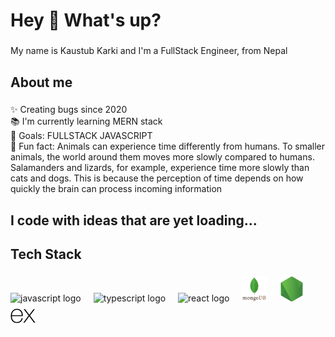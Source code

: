 <h1 align="left">Hey 👋 What's up?</h1>

###

<p align="left">My name is Kaustub Karki and I'm a FullStack Engineer, from Nepal</p>

###

<h2 align="left">About me</h2>

###

<p align="left">✨ Creating bugs since 2020<br>📚 I'm currently learning MERN stack<br>🎯 Goals: FULLSTACK JAVASCRIPT<br>🎲 Fun fact: Animals can experience time differently from humans. To smaller animals, the world around them moves more slowly compared to humans. Salamanders and lizards, for example, experience time more slowly than cats and dogs. This is because the perception of time depends on how quickly the brain can process incoming information </p>

###

<h2 align="left">I code with ideas that are yet loading...</h2>

<h2>Tech Stack</h2>

###

<div align="left">
  <img src="https://cdn.jsdelivr.net/gh/devicons/devicon/icons/javascript/javascript-original.svg" height="40" alt="javascript logo"  />
  <img width="12" />
  <img src="https://cdn.jsdelivr.net/gh/devicons/devicon/icons/mongoose/mongoose-original.svg" height="40" alt="typescript logo"  />
  <img width="12" />
  <img src="https://cdn.jsdelivr.net/gh/devicons/devicon/icons/react/react-original.svg" height="40" alt="react logo"  />
  <img width="12" />
  <img src="https://github.com/devicons/devicon/blob/v2.16.0/icons/mongodb/mongodb-original-wordmark.svg" height="40" alt="react logo"  />
  <img width="12" />
 <img src="https://github.com/devicons/devicon/blob/v2.16.0/icons/nodejs/nodejs-original.svg" height="40" alt="react logo"  />
  <img width="12" />
  <img src="https://github.com/devicons/devicon/blob/v2.16.0/icons/express/express-original.svg" height="40" alt="react logo"  />
  <img width="12" />
</div>

###
